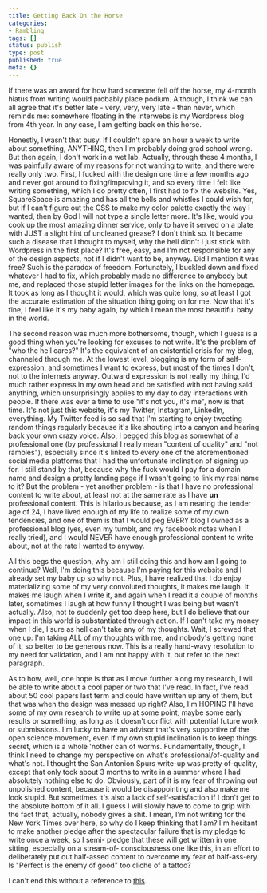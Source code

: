 ```yaml
---
title: Getting Back On the Horse
categories:
- Rambling
tags: []
status: publish
type: post
published: true
meta: {}
---
```


If there was an award for how hard someone fell off the horse, my 4-month
hiatus from writing would probably place podium. Although, I think we can all
agree that it's better late - very, very, very late - than never, which
reminds me: somewhere floating in the interwebs is my Wordpress blog from 4th
year. In any case, I am getting back on this horse.

Honestly, I wasn't that busy. If I couldn't spare an hour a week to write
about something, ANYTHING, then I'm probably doing grad school wrong. But then
again, I don't work in a wet lab. Actually, through these 4 months, I was
painfully aware of my reasons for not wanting to write, and there were really
only two. First, I fucked with the design one time a few months ago and never
got around to fixing/improving it, and so every time I felt like writing
something, which I do pretty often, I first had to fix the website. Yes,
SquareSpace is amazing and has all the bells and whistles I could wish for,
but if I can't figure out the CSS to make my color palette exactly the way I
wanted, then by God I will not type a single letter more. It's like, would you
cook up the most amazing dinner service, only to have it served on a plate
with JUST a slight hint of uncleaned grease? I don't think so. It became such
a disease that I thought to myself, why the hell didn't I just stick with
Wordpress in the first place? It's free, easy, and I'm not responsible for any
of the design aspects, not if I didn't want to be, anyway. Did I mention it
was free? Such is the paradox of freedom. Fortunately, I buckled down and
fixed whatever I had to fix, which probably made no difference to anybody but
me, and replaced those stupid letter images for the links on the homepage. It
took as long as I thought it would, which was quite long, so at least I got
the accurate estimation of the situation thing going on for me. Now that it's
fine, I feel like it's my baby again, by which I mean the most beautiful baby
in the world.

The second reason was much more bothersome, though, which I guess is a good
thing when you're looking for excuses to not write. It's the problem of "who
the hell cares?" It's the equivalent of an existential crisis for my blog,
channeled through me. At the lowest level, blogging is my form of self-
expression, and sometimes I want to express, but most of the times I don't,
not to the internets anyway. Outward expression is not really my thing, I'd
much rather express in my own head and be satisfied with not having said
anything, which unsurprisingly applies to my day to day interactions with
people. If there was ever a time to use "it's not you, it's me", now is that
time. It's not just this website, it's my Twitter, Instagram, LinkedIn,
everything. My Twitter feed is so sad that I'm starting to enjoy tweeting
random things regularly because it's like shouting into a canyon and hearing
back your own crazy voice. Also, I pegged this blog as somewhat of a
professional one (by professional I really mean "content of quality" and "not
rambles"), especially since it's linked to every one of the aforementioned
social media platforms that I had the unfortunate inclination of signing up
for. I still stand by that, because why the fuck would I pay for a domain name
and design a pretty landing page if I wasn't going to link my real name to it?
But the problem - yet another problem - is that I have no professional content
to write about, at least not at the same rate as I have **un** professional
content. This is hilarious because, as I am nearing the tender age of 24, I
have lived enough of my life to realize some of my own tendencies, and one of
them is that I would peg EVERY blog I owned as a professional blog (yes, even
my tumblr, and my facebook notes when I really tried), and I would NEVER have
enough professional content to write about, not at the rate I wanted to
anyway.

All this begs the question, why am I still doing this and how am I going to
continue? Well, I'm doing this because I'm paying for this website and I
already set my baby up so why not. Plus, I have realized that I do enjoy
materializing some of my very convoluted thoughts, it makes me laugh. It makes
me laugh when I write it, and again when I read it a couple of months later,
sometimes I laugh at how funny I thought I was being but wasn't actually.
Also, not to suddenly get too deep here, but I do believe that our impact in
this world is substantiated through action. If I can't take my money when I
die, I sure as hell can't take any of my thoughts. Wait, I screwed that one
up: I'm taking ALL of my thoughts with me, and nobody's getting none of it, so
better to be generous now. This is a really hand-wavy resolution to my need
for validation, and I am not happy with it, but refer to the next paragraph.

As to how, well, one hope is that as I move further along my research, I will
be able to write about a cool paper or two that I've read. In fact, I've read
about 50 cool papers last term and could have written up any of them, but that
was when the design was messed up right? Also, I'm HOPING I'll have some of my
own research to write up at some point, maybe some early results or something,
as long as it doesn't conflict with potential future work or submissions. I'm
lucky to have an advisor that's very supportive of the open science movement,
even if my own stupid inclination is to keep things secret, which is a whole
'nother can of worms. Fundamentally, though, I think I need to change my
perspective on what's professional/of-quality and what's not. I thought the
San Antonion Spurs write-up was pretty of-quality, except that only took about
3 months to write in a summer where I had absolutely nothing else to do.
Obviously, part of it is my fear of throwing out unpolished content, because
it would be disappointing and also make me look stupid. But sometimes it's
also a lack of self-satisfaction if I don't get to the absolute bottom of it
all. I guess I will slowly have to come to grip with the fact that, actually,
nobody gives a shit. I mean, I'm not writing for the New York Times over here,
so why do I keep thinking that I am? I'm hesitant to make another pledge after
the spectacular failure that is my pledge to write once a week, so I semi-
pledge that these will get written in one sitting, especially on a stream-of-
consciousness one like this, in an effort to deliberately put out half-assed
content to overcome my fear of half-ass-ery. Is "Perfect is the enemy of good"
too cliche of a tattoo?

I can't end this without a reference to
[this](https://www.youtube.com/watch?v=YVkUvmDQ3HY&spfreload=10).

